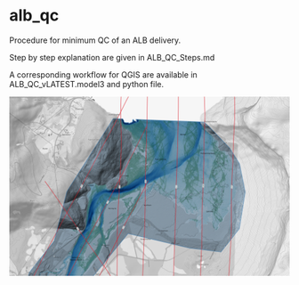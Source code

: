 # alb_qc
Procedure for minimum QC of an ALB delivery.

Step by step explanation are given in ALB_QC_Steps.md

A corresponding workflow for QGIS are available in ALB_QC_vLATEST.model3 and python file. 

![Alt text](alb_qc_example.png?raw=true "ALB QC Eksempel")
